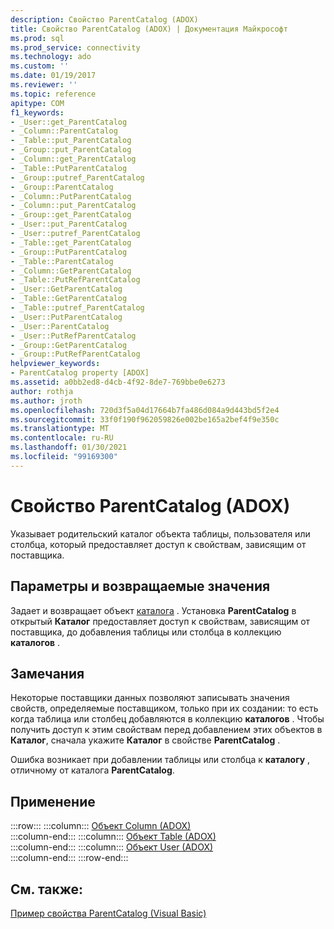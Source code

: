 ```yaml
---
description: Свойство ParentCatalog (ADOX)
title: Свойство ParentCatalog (ADOX) | Документация Майкрософт
ms.prod: sql
ms.prod_service: connectivity
ms.technology: ado
ms.custom: ''
ms.date: 01/19/2017
ms.reviewer: ''
ms.topic: reference
apitype: COM
f1_keywords:
- _User::get_ParentCatalog
- _Column::ParentCatalog
- _Table::put_ParentCatalog
- _Group::put_ParentCatalog
- _Column::get_ParentCatalog
- _Table::PutParentCatalog
- _Group::putref_ParentCatalog
- _Group::ParentCatalog
- _Column::PutParentCatalog
- _Column::put_ParentCatalog
- _Group::get_ParentCatalog
- _User::put_ParentCatalog
- _User::putref_ParentCatalog
- _Table::get_ParentCatalog
- _Group::PutParentCatalog
- _Table::ParentCatalog
- _Column::GetParentCatalog
- _Table::PutRefParentCatalog
- _User::GetParentCatalog
- _Table::GetParentCatalog
- _Table::putref_ParentCatalog
- _User::PutParentCatalog
- _User::ParentCatalog
- _User::PutRefParentCatalog
- _Group::GetParentCatalog
- _Group::PutRefParentCatalog
helpviewer_keywords:
- ParentCatalog property [ADOX]
ms.assetid: a0bb2ed8-d4cb-4f92-8de7-769bbe0e6273
author: rothja
ms.author: jroth
ms.openlocfilehash: 720d3f5a04d17664b7fa486d084a9d443bd5f2e4
ms.sourcegitcommit: 33f0f190f962059826e002be165a2bef4f9e350c
ms.translationtype: MT
ms.contentlocale: ru-RU
ms.lasthandoff: 01/30/2021
ms.locfileid: "99169300"
---
```

# <a name="parentcatalog-property-adox"></a>Свойство ParentCatalog (ADOX)
Указывает родительский каталог объекта таблицы, пользователя или столбца, который предоставляет доступ к свойствам, зависящим от поставщика.  
  
## <a name="settings-and-return-values"></a>Параметры и возвращаемые значения  
 Задает и возвращает объект [каталога](./catalog-object-adox.md) . Установка **ParentCatalog** в открытый **Каталог** предоставляет доступ к свойствам, зависящим от поставщика, до добавления таблицы или столбца в коллекцию **каталогов** .  
  
## <a name="remarks"></a>Замечания  
 Некоторые поставщики данных позволяют записывать значения свойств, определяемые поставщиком, только при их создании: то есть когда таблица или столбец добавляются в коллекцию **каталогов** . Чтобы получить доступ к этим свойствам перед добавлением этих объектов в **Каталог**, сначала укажите **Каталог** в свойстве **ParentCatalog** .  
  
 Ошибка возникает при добавлении таблицы или столбца к **каталогу** , отличному от каталога **ParentCatalog**.  
  
## <a name="applies-to"></a>Применение  

:::row:::
    :::column:::
        [Объект Column (ADOX)](./column-object-adox.md)  
    :::column-end:::
    :::column:::
        [Объект Table (ADOX)](./table-object-adox.md)  
    :::column-end:::
    :::column:::
        [Объект User (ADOX)](./user-object-adox.md)  
    :::column-end:::
:::row-end:::

## <a name="see-also"></a>См. также:  
 [Пример свойства ParentCatalog (Visual Basic)](./parentcatalog-property-example-vb.md)
